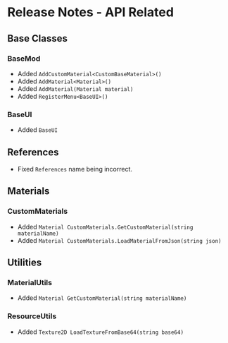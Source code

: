 # Release Notes - API Related

## Base Classes

### BaseMod

- Added `AddCustomMaterial<CustomBaseMaterial>()`
- Added `AddMaterial<Material>()`
- Added `AddMaterial(Material material)`
- Added `RegisterMenu<BaseUI>()`

### BaseUI

- Added `BaseUI`

## References

- Fixed `References` name being incorrect.

## Materials

### CustomMaterials

- Added `Material CustomMaterials.GetCustomMaterial(string materialName)`
- Added `Material CustomMaterials.LoadMaterialFromJson(string json)`

## Utilities

### MaterialUtils

- Added `Material GetCustomMaterial(string materialName)`

### ResourceUtils

- Added `Texture2D LoadTextureFromBase64(string base64)`